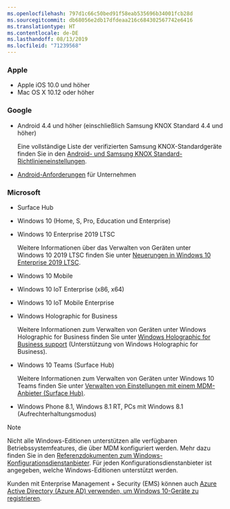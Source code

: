 ```yaml
---
ms.openlocfilehash: 797d1c66c50bed91f58eab535696b34001fcb28d
ms.sourcegitcommit: db68056e2db17dfdeaa216c684302567742e6416
ms.translationtype: HT
ms.contentlocale: de-DE
ms.lasthandoff: 08/13/2019
ms.locfileid: "71239568"
---
```



### <a name="apple"></a>Apple
- Apple iOS 10.0 und höher
- Mac OS X 10.12 oder höher

### <a name="google"></a>Google
- Android 4.4 und höher (einschließlich Samsung KNOX Standard 4.4 und höher)

  Eine vollständige Liste der verifizierten Samsung KNOX-Standardgeräte finden Sie in den [Android- und Samsung KNOX Standard-Richtlinieneinstellungen](/intune/supported-devices-browsers#supported-samsung-knox-standard-devices).


- [Android-Anforderungen](https://support.google.com/work/android/answer/6174145?hl=en) für Unternehmen

### <a name="microsoft"></a>Microsoft

- Surface Hub
- Windows 10 (Home, S, Pro, Education und Enterprise)
- Windows 10 Enterprise 2019 LTSC

  Weitere Informationen über das Verwalten von Geräten unter Windows 10 2019 LTSC finden Sie unter [Neuerungen in Windows 10 Enterprise 2019 LTSC](https://docs.microsoft.com/en-us/windows/whats-new/ltsc/whats-new-windows-10-2019).
  
- Windows 10 Mobile
- Windows 10 IoT Enterprise (x86, x64)
- Windows 10 IoT Mobile Enterprise
- Windows Holographic for Business

  Weitere Informationen zum Verwalten von Geräten unter Windows Holographic for Business finden Sie unter [Windows Holographic for Business support](../windows-holographic-for-business.md) (Unterstützung von Windows Holographic for Business).

- Windows 10 Teams (Surface Hub)

   Weitere Informationen zum Verwalten von Geräten unter Windows 10 Teams finden Sie unter [Verwalten von Einstellungen mit einem MDM-Anbieter (Surface Hub)](https://docs.microsoft.com/en-us/surface-hub/manage-settings-with-mdm-for-surface-hub).
- Windows Phone 8.1, Windows 8.1 RT, PCs mit Windows 8.1 (Aufrechterhaltungsmodus)

> [!NOTE]
> Nicht alle Windows-Editionen unterstützen alle verfügbaren Betriebssystemfeatures, die über MDM konfiguriert werden. Mehr dazu finden Sie in den [Referenzdokumenten zum Windows-Konfigurationsdienstanbieter](https://docs.microsoft.com/windows/configuration/provisioning-packages/how-it-pros-can-use-configuration-service-providers). Für jeden Konfigurationsdienstanbieter ist angegeben, welche Windows-Editionen unterstützt werden.

Kunden mit Enterprise Management + Security (EMS) können auch [Azure Active Directory (Azure AD) verwenden, um Windows 10-Geräte zu registrieren](/intune/windows-enroll).


